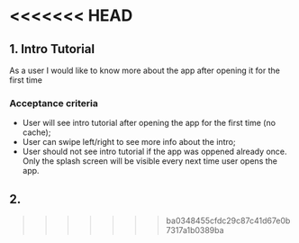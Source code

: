 <<<<<<< HEAD
=======
## 1. Intro Tutorial
As a user I would like to know more about the app after opening it for the first time
### Acceptance criteria
* User will see intro tutorial after opening the app for the first time (no cache);
* User can swipe left/right to see more info about the intro;
* User should not see intro tutorial if the app was oppened already once. Only the splash screen will be visible every next time user opens the app.


## 2. 
>>>>>>> ba0348455cfdc29c87c41d67e0b7317a1b0389ba
